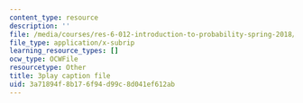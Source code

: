 ```yaml
---
content_type: resource
description: ''
file: /media/courses/res-6-012-introduction-to-probability-spring-2018/3a71894f8b176f94d99c8d041ef612ab_wBnlmQR5Vhk.srt
file_type: application/x-subrip
learning_resource_types: []
ocw_type: OCWFile
resourcetype: Other
title: 3play caption file
uid: 3a71894f-8b17-6f94-d99c-8d041ef612ab
---
```

